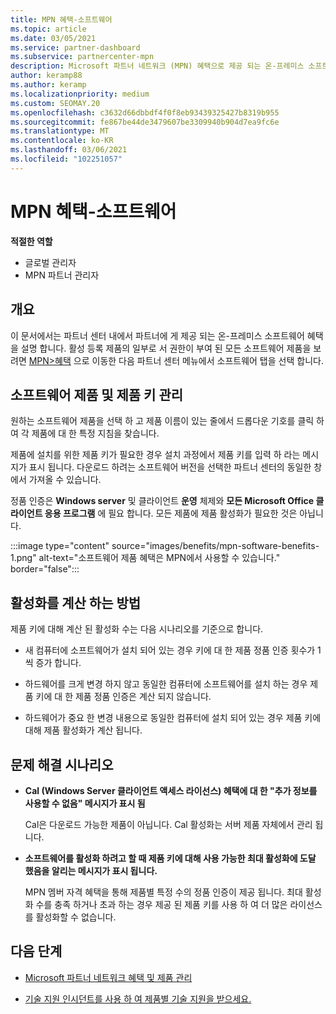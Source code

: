 ```yaml
---
title: MPN 혜택-소프트웨어
ms.topic: article
ms.date: 03/05/2021
ms.service: partner-dashboard
ms.subservice: partnercenter-mpn
description: Microsoft 파트너 네트워크 (MPN) 혜택으로 제공 되는 온-프레미스 소프트웨어 제품에 대해 알아봅니다.
author: keramp88
ms.author: keramp
ms.localizationpriority: medium
ms.custom: SEOMAY.20
ms.openlocfilehash: c3632d66dbbdf4f0f8eb93439325427b8319b955
ms.sourcegitcommit: fe867be44de3479607be3309940b904d7ea9fc6e
ms.translationtype: MT
ms.contentlocale: ko-KR
ms.lasthandoff: 03/06/2021
ms.locfileid: "102251057"
---
```

# <a name="mpn-benefits---software"></a>MPN 혜택-소프트웨어

**적절한 역할**

- 글로벌 관리자
- MPN 파트너 관리자

## <a name="overview"></a>개요

이 문서에서는 파트너 센터 내에서 파트너에 게 제공 되는 온-프레미스 소프트웨어 혜택을 설명 합니다. 활성 등록 제품의 일부로 서 권한이 부여 된 모든 소프트웨어 제품을 보려면  [MPN>혜택](https://partner.microsoft.com/dashboard/mpn/membership/benefits/software) 으로 이동한 다음 파트너 센터 메뉴에서 소프트웨어 탭을 선택 합니다.  

## <a name="manage-software-products-and-product-keys"></a>소프트웨어 제품 및 제품 키 관리

원하는 소프트웨어 제품을 선택 하 고 제품 이름이 있는 줄에서 드롭다운 기호를 클릭 하 여 각 제품에 대 한 특정 지침을 찾습니다.

제품에 설치를 위한 제품 키가 필요한 경우 설치 과정에서 제품 키를 입력 하 라는 메시지가 표시 됩니다. 다운로드 하려는 소프트웨어 버전을 선택한 파트너 센터의 동일한 창에서 가져올 수 있습니다.

정품 인증은 **Windows server** 및 클라이언트 **운영** 체제와 **모든 Microsoft Office 클라이언트 응용 프로그램** 에 필요 합니다. 모든 제품에 제품 활성화가 필요한 것은 아닙니다.

:::image type="content" source="images/benefits/mpn-software-benefits-1.png" alt-text="소프트웨어 제품 혜택은 MPN에서 사용할 수 있습니다." border="false":::

## <a name="how-activations-are-counted"></a>활성화를 계산 하는 방법

제품 키에 대해 계산 된 활성화 수는 다음 시나리오를 기준으로 합니다.

- 새 컴퓨터에 소프트웨어가 설치 되어 있는 경우 키에 대 한 제품 정품 인증 횟수가 1 씩 증가 합니다.
 
- 하드웨어를 크게 변경 하지 않고 동일한 컴퓨터에 소프트웨어를 설치 하는 경우 제품 키에 대 한 제품 정품 인증은 계산 되지 않습니다.

- 하드웨어가 중요 한 변경 내용으로 동일한 컴퓨터에 설치 되어 있는 경우 제품 키에 대해 제품 활성화가 계산 됩니다.

## <a name="troubleshooting-scenarios"></a>문제 해결 시나리오

- **Cal (Windows Server 클라이언트 액세스 라이선스) 혜택에 대 한 "추가 정보를 사용할 수 없음" 메시지가 표시 됨**

    Cal은 다운로드 가능한 제품이 아닙니다. Cal 활성화는 서버 제품 자체에서 관리 됩니다.

- **소프트웨어를 활성화 하려고 할 때 제품 키에 대해 사용 가능한 최대 활성화에 도달 했음을 알리는 메시지가 표시 됩니다.**

    MPN 멤버 자격 혜택을 통해 제품별 특정 수의 정품 인증이 제공 됩니다. 최대 활성화 수를 충족 하거나 초과 하는 경우 제공 된 제품 키를 사용 하 여 더 많은 라이선스를 활성화할 수 없습니다.


 ## <a name="next-steps"></a>다음 단계

- [Microsoft 파트너 네트워크 혜택 및 제품 관리](manage-your-partner-network-benefits.md)

- [기술 지원 인시던트를 사용 하 여 제품별 기술 지원을 받으세요.](mpn-benefits-technical-support.md)



